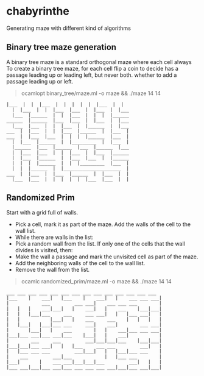 # chabyrinthe
Generating maze with different kind of algorithms

## Binary tree maze generation

A binary tree maze is a standard orthogonal maze where each cell always 
To create a binary tree maze, for each cell flip a coin to decide 
has a passage leading up or leading left, but never both. 
whether to add a passage leading up or left. 

> ocamlopt binary_tree/maze.ml -o maze && ./maze 14 14

```
|___  |  |  |___  |  |  |  |  |  |___  |  |
  |  |___  |  |  |___  |___  |  |___  |  |___
  |___  |______  |  |  |___  |  |  |  |______
______  |______  |___  |___  |  |___  |  |___
  |___  |___  |  |  |___  |  |______  |  |___
___  |  |___  |  |  |___  |______  |  |___  |
___  |  |___  |___  |  |  |  |______  |___  |
  |  |___  |______  |  |_________  |  |___  |
  |______  |___  |______  |___  |______  |___
  |  |___  |___  |  |  |___  |  |___  |______
  |  |___  |______  |  |___  |___  |  |______
  |  |  |  |______  |  |  |_________  |___  |
  |  |  |______  |  |_____________________  |
___  |  |___  |  |___  |______  |  |___  |  |
  |___  |___  |  |  |  |  |  |___  |___  |  |
```

## Randomized Prim

Start with a grid full of walls.
  - Pick a cell, mark it as part of the maze. Add the walls of the cell to the wall list.
  - While there are walls in the list:
  - Pick a random wall from the list. If only one of the cells that the wall divides is visited, then:
  - Make the wall a passage and mark the unvisited cell as part of the maze.
  - Add the neighboring walls of the cell to the wall list.
  - Remove the wall from the list.

> ocamlc randomized_prim/maze.ml -o maze && ./maze 14 14
```
___ ___ ___ ___ ___ ___ ___ ___ ___ ___ ___ ___ ___ ___ 
|___    |    ___|   |___    |    ___|   |    ___ ___ ___|
|            ___         ___ ___|    ___ ___ ___        |
|   |   |    ___|___|   |    ___|   |    ___    |___|___|
|   |   |___|___     ___     ___ ___|   |   |___ ___|   |
|   |           |___|   |    ___     ___    |   |   |   |
|   |___|   |___|___ ___     ___|    ___|        ___ ___|
|       |___|   |    ___        |   |    ___|___ ___ ___|
|___|___ ___|___ ___|___    |___|   |    ___|           |
|        ___     ___         ___|___|___|___    |___|___|
|___|___|___ ___|   |   |___     ___ ___         ___|   |
|   |___ ___ ___         ___|___|   |   |___|___ ___    |
|    ___         ___|___            |   |___ ___        |
|___|       |    ___ ___|___|___|___         ___|   |   |
|___ ___|___|___ ___|___ ___ ___ ___ ___|___|___ ___|___|
```
